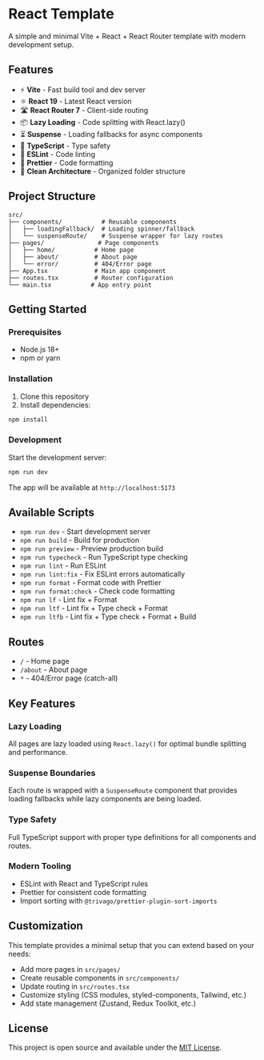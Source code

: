 # React Template

A simple and minimal Vite + React + React Router template with modern development setup.

## Features

- ⚡️ **Vite** - Fast build tool and dev server
- ⚛️ **React 19** - Latest React version
- 🛣️ **React Router 7** - Client-side routing
- 📦 **Lazy Loading** - Code splitting with React.lazy()
- ⏳ **Suspense** - Loading fallbacks for async components
- 🎨 **TypeScript** - Type safety
- 🔧 **ESLint** - Code linting
- 💅 **Prettier** - Code formatting
- 📁 **Clean Architecture** - Organized folder structure

## Project Structure

```
src/
├── components/           # Reusable components
│   ├── loadingFallback/  # Loading spinner/fallback
│   └── suspenseRoute/    # Suspense wrapper for lazy routes
├── pages/               # Page components
│   ├── home/           # Home page
│   ├── about/          # About page
│   └── error/          # 404/Error page
├── App.tsx             # Main app component
├── routes.tsx          # Router configuration
└── main.tsx           # App entry point
```

## Getting Started

### Prerequisites

- Node.js 18+
- npm or yarn

### Installation

1. Clone this repository
2. Install dependencies:

```bash
npm install
```

### Development

Start the development server:

```bash
npm run dev
```

The app will be available at `http://localhost:5173`

## Available Scripts

- `npm run dev` - Start development server
- `npm run build` - Build for production
- `npm run preview` - Preview production build
- `npm run typecheck` - Run TypeScript type checking
- `npm run lint` - Run ESLint
- `npm run lint:fix` - Fix ESLint errors automatically
- `npm run format` - Format code with Prettier
- `npm run format:check` - Check code formatting
- `npm run lf` - Lint fix + Format
- `npm run ltf` - Lint fix + Type check + Format
- `npm run ltfb` - Lint fix + Type check + Format + Build

## Routes

- `/` - Home page
- `/about` - About page
- `*` - 404/Error page (catch-all)

## Key Features

### Lazy Loading

All pages are lazy loaded using `React.lazy()` for optimal bundle splitting and performance.

### Suspense Boundaries

Each route is wrapped with a `SuspenseRoute` component that provides loading fallbacks while lazy components are being loaded.

### Type Safety

Full TypeScript support with proper type definitions for all components and routes.

### Modern Tooling

- ESLint with React and TypeScript rules
- Prettier for consistent code formatting
- Import sorting with `@trivago/prettier-plugin-sort-imports`

## Customization

This template provides a minimal setup that you can extend based on your needs:

- Add more pages in `src/pages/`
- Create reusable components in `src/components/`
- Update routing in `src/routes.tsx`
- Customize styling (CSS modules, styled-components, Tailwind, etc.)
- Add state management (Zustand, Redux Toolkit, etc.)

## License

This project is open source and available under the [MIT License](LICENSE).
